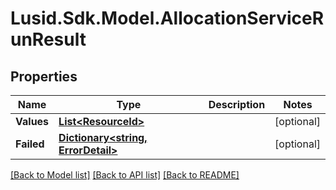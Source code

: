 # Lusid.Sdk.Model.AllocationServiceRunResult

## Properties

Name | Type | Description | Notes
------------ | ------------- | ------------- | -------------
**Values** | [**List&lt;ResourceId&gt;**](ResourceId.md) |  | [optional] 
**Failed** | [**Dictionary&lt;string, ErrorDetail&gt;**](ErrorDetail.md) |  | [optional] 

[[Back to Model list]](../README.md#documentation-for-models) [[Back to API list]](../README.md#documentation-for-api-endpoints) [[Back to README]](../README.md)

